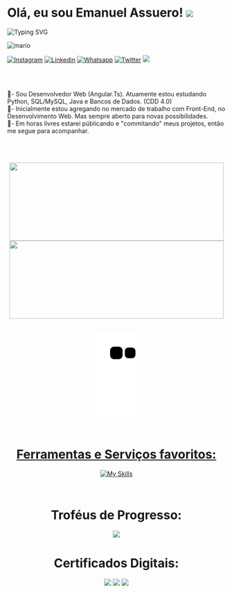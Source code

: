 Olá, eu sou Emanuel Assuero! ![](https://user-images.githubusercontent.com/18350557/176309783-0785949b-9127-417c-8b55-ab5a4333674e.gif)
=========================================================================================================================================
![Typing SVG](https://readme-typing-svg.demolab.com?font=Fira+Code&duration=5000&pause=1000&color=9046FF&width=435&lines=Sejam+Bem+Vindos!!!)

![mario](https://user-images.githubusercontent.com/10498744/210012254-234538ff-d198-48aa-8964-37e6fd45d227.gif)


[![Instagram](https://img.shields.io/badge/Instagram-E4405F?style=for-the-badge&logo=instagram&logoColor=white)](https://www.instagram.com/emanuel.asca/)
[![Linkedin](https://img.shields.io/badge/LinkedIn-0077B5?style=for-the-badge&logo=linkedin&logoColor=white)](https://www.linkedin.com/in/emanuel-assuero/)
[![Whatsapp](https://img.shields.io/badge/WhatsApp-25D366?style=for-the-badge&logo=whatsapp&logoColor=white)](https://api.whatsapp.com/send?phone=5581993276389)
[![Twitter](https://img.shields.io/badge/Twitter-0077B5?style=for-the-badge&logo=Twitter&logoColor=white)](https://twitter.com/emanuel_asca)
<a href="https://www.github.com/Assu3ro" rel="noreferrer"><img src="https://img.shields.io/github/followers/Assu3ro?logo=githubx&style=for-the-badge&color=9046FF&labelColor=9046FF&label=GITHUB+FOLOWERS"></a>


<br>
<img align="center" height="08em" width=1111 src="https://i.imgur.com/waxVImv.png"/>

🌱- Sou Desenvolvedor Web (Angular.Ts). Atuamente estou estudando Python, SQL/MySQL, Java e Bancos de Dados. (CDD 4.0)
<br>
🚁- Inicialmente estou agregando no mercado de trabalho com Front-End, no Desenvolvimento Web. Mas sempre aberto para novas possibilidades.
<br>
🚩- Em horas livres estarei públicando e "commitando" meus projetos, então me segue para acompanhar. 
<br>
<br>
<img align="center" height="08em" width=1111 src="https://i.imgur.com/waxVImv.png"/>
<br>
<br>
<div align="center">
<a href="https://github.com/Assu3ro">   
<img align="center" height="180em" width=495 src="https://github-readme-stats.vercel.app/api?username=Assu3ro&show_icons=true&theme=dark"/>
<img align="center" height="180em" width=495 src="https://github-readme-stats.vercel.app/api/top-langs/?username=Assu3ro&layout=compact&theme=dark"/>

  
<div style="display: inline_block"> 
</br>
<div align="center">

![snake gif](https://github.com/Assu3ro/Assu3ro/blob/output/github-contribution-grid-snake.svg)
    
  
<div style="display: inline_block">
</div>
<br>  
<div align="center">
<div style="display: inline_block">

# Ferramentas e Serviços favoritos:
[![My Skills](https://skillicons.dev/icons?i=python,angular,linux,github,html,css,vscode)]((https://github.com/Assu3ro))


<div align="center">
<div style="display: inline_block">
<br>

# Troféus de Progresso:
<div>
<div align="center">
<div style="display: inline_block">
<img width=700 src="https://github-profile-trophy.vercel.app/?username=Assu3ro&theme=darkhub&margin-w=3&margin-h=15"/>

</div>
<div align="center">
<div style="display: inline_block">

# Certificados Digitais:
<img width=120 src="https://images.credly.com/size/110x110/images/1e1e332c-cbe5-4358-9491-748cc5c5d15f/image.png"/>
<img width=120 src="https://images.credly.com/size/110x110/images/0c6d9839-f468-4adc-987d-5cfae4a9ee67/image.png"/>
<img width=120 src="https://images.credly.com/size/110x110/images/be8fcaeb-c769-4858-b567-ffaaa73ce8cf/image.png"/>
<br>
<br>
<img align="center" height="08em" width=1111 src="https://i.imgur.com/waxVImv.png"/> 

